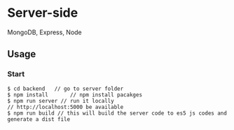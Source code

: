# Server-side
MongoDB, Express, Node

## Usage


### Start

```terminal
$ cd backend   // go to server folder
$ npm install       // npm install pacakges
$ npm run server // run it locally
// http://localhost:5000 be available
$ npm run build // this will build the server code to es5 js codes and generate a dist file
```
